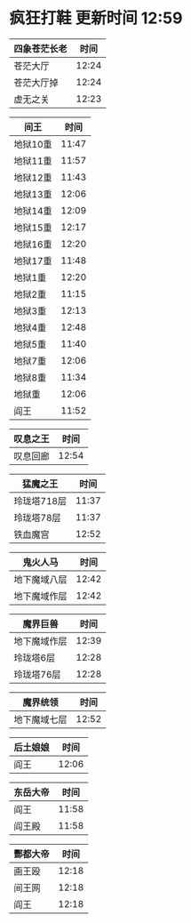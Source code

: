 # 疯狂打鞋 更新时间 12:59

| 四象苍茫长老   | 时间    |
|--------|-------|
| 苍茫大厅 | 12:24 |
| 苍茫大厅掉 | 12:24 |
| 虚无之关 | 12:23 |

| 间王   | 时间    |
|--------|-------|
| 地狱10重 | 11:47 |
| 地狱11重 | 11:57 |
| 地狱12重 | 11:43 |
| 地狱13重 | 12:06 |
| 地狱14重 | 12:09 |
| 地狱15重 | 12:17 |
| 地狱16重 | 12:20 |
| 地狱17重 | 11:48 |
| 地狱1重 | 12:20 |
| 地狱2重 | 11:15 |
| 地狱3重 | 12:13 |
| 地狱4重 | 12:48 |
| 地狱5重 | 11:40 |
| 地狱7重 | 12:06 |
| 地狱8重 | 11:34 |
| 地狱重 | 12:06 |
| 阎王 | 11:52 |

| 叹息之王   | 时间    |
|--------|-------|
| 叹息回廊 | 12:54 |

| 猛魔之王   | 时间    |
|--------|-------|
| 玲珑塔718层 | 11:37 |
| 玲珑塔78层 | 11:37 |
| 铁血魔宫 | 12:52 |

| 鬼火人马   | 时间    |
|--------|-------|
| 地下魔域八层 | 12:42 |
| 地下魔域作层 | 12:42 |

| 魔界巨兽   | 时间    |
|--------|-------|
| 地下魔域作层 | 12:39 |
| 玲珑塔6层 | 12:28 |
| 玲珑塔76层 | 12:28 |

| 魔界统领   | 时间    |
|--------|-------|
| 地下魔域七层 | 12:52 |

| 后土娘娘   | 时间    |
|--------|-------|
| 阎王 | 12:06 |

| 东岳大帝   | 时间    |
|--------|-------|
| 阎王 | 11:58 |
| 阎王殿 | 11:58 |

| 酆都大帝   | 时间    |
|--------|-------|
| 画王殴 | 12:18 |
| 间王网 | 12:18 |
| 阎王 | 12:18 |